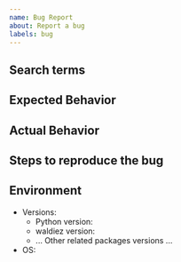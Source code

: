 ```yaml
---
name: Bug Report
about: Report a bug
labels: bug
---
```


<!-- markdownlint-disable MD041 -->
## Search terms

<!-- Include keywords that might help others with the same problem find this issue -->

## Expected Behavior

<!-- How did you expect to happen? -->

## Actual Behavior

<!-- What actually happened? -->

## Steps to reproduce the bug

<!-- How can we reproduce the bug? -->

## Environment

- Versions:
  - Python version:
  - waldiez version:
  - ... Other related packages versions ...
- OS:
